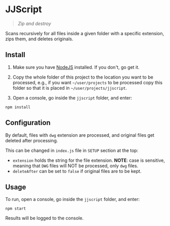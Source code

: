 # JJScript

> *Zip and destroy*

Scans recursively for all files inside a given folder with a specific extension, zips them, and deletes originals.

## Install

1. Make sure you have [NodeJS](https://nodejs.org/) installed. If you don't, go get it.

2. Copy the whole folder of this project to the location you want to be processed, e.g., if you want `~/user/projects` to be processed copy this folder so that it is placed in `~/user/projects/jjscript`.

3. Open a console, go inside the `jjscript` folder, and enter:
```
npm install
```

## Configuration

By default, files with `dwg` extension are processed, and original files get deleted after processing.

This can be changed in `index.js` file in `SETUP` section at the top:
* `extension` holds the string for the file extension. **NOTE**: case is sensitive, meaning that `DWG` files will NOT be processed, only `dwg` files.
* `deleteAfter` can be set to `false` if original files are to be kept.

## Usage

To run, open a console, go inside the `jjscript` folder, and enter:
```
npm start
```

Results will be logged to the console.

